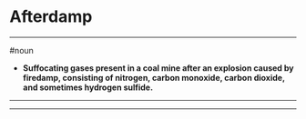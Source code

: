 # Afterdamp
---
#noun
- **Suffocating gases present in a coal mine after an explosion caused by firedamp, consisting of nitrogen, carbon monoxide, carbon dioxide, and sometimes hydrogen sulfide.**
---
---
